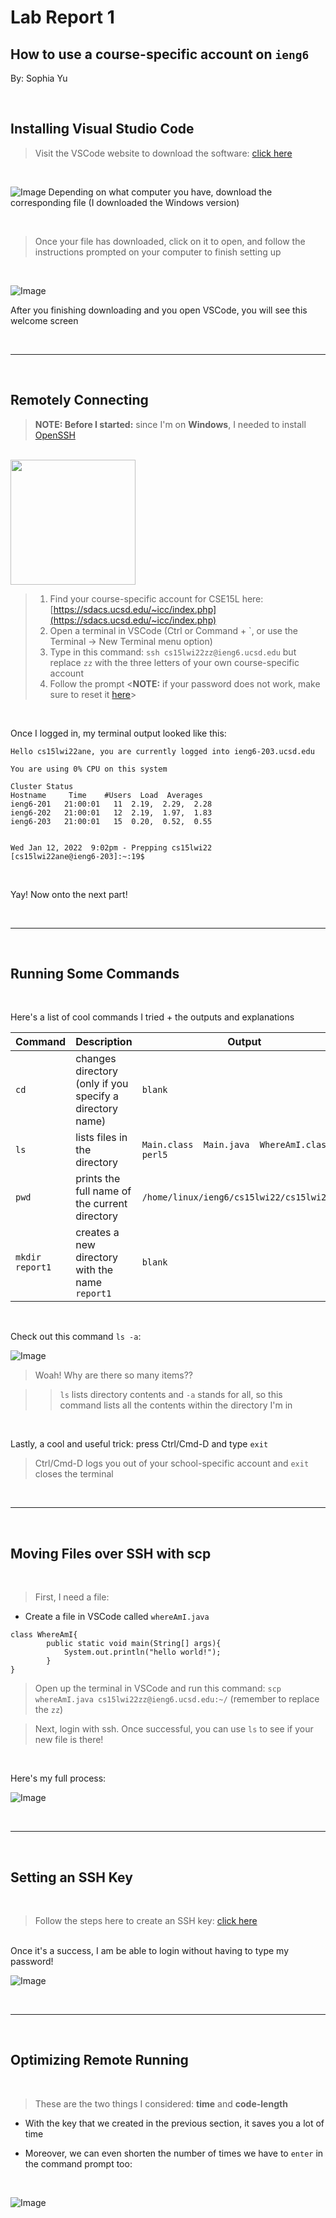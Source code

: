 # **Lab Report 1** 
## How to use a course-specific account on ```ieng6```
By: Sophia Yu

<br>

## **Installing Visual Studio Code**

> Visit the VSCode website to download the software: [click here](https://code.visualstudio.com/download)
<br> 

![Image](screenshots\Pt1_a.PNG)
Depending on what computer you have, download the corresponding file (I downloaded the Windows version)

<br> 

>Once your file has downloaded, click on it to open, and follow the instructions prompted on your computer to finish setting up

<br>

![Image](screenshots\Pt1_c.PNG)


After you finishing downloading and you open VSCode, you will see this welcome screen

<br> 

---

<br>

## **Remotely Connecting**

>**NOTE: Before I started:** since I'm on **Windows**, I needed to install [OpenSSH](https://docs.microsoft.com/en-us/windows-server/administration/openssh/openssh_install_firstuse)

<br>

<img src="screenshots\Pt1_h.PNG" width=200px>

>1. Find your course-specific account for CSE15L here: [https://sdacs.ucsd.edu/~icc/index.php](https://sdacs.ucsd.edu/~icc/index.php)
>2. Open a terminal in VSCode (Ctrl or Command + `, or use the Terminal → New Terminal menu option)
>3. Type in this command: ```ssh cs15lwi22zz@ieng6.ucsd.edu``` but replace ```zz``` with the three letters of your own course-specific account
>4. Follow the prompt
><**NOTE:** if your password does not work, make sure to reset it [here](https://password.ucsd.edu/)>

<br>

Once I logged in, my terminal output looked like this:
```
Hello cs15lwi22ane, you are currently logged into ieng6-203.ucsd.edu

You are using 0% CPU on this system

Cluster Status
Hostname     Time    #Users  Load  Averages
ieng6-201   21:00:01   11  2.19,  2.29,  2.28
ieng6-202   21:00:01   12  2.19,  1.97,  1.83
ieng6-203   21:00:01   15  0.20,  0.52,  0.55


Wed Jan 12, 2022  9:02pm - Prepping cs15lwi22
[cs15lwi22ane@ieng6-203]:~:19$
```

<br>

Yay! Now onto the next part!

<br> 

---

<br>

## **Running Some Commands**

<br>

Here's a list of cool commands I tried + the outputs and explanations

| Command | Description | Output |
| ------- | ----------- | ------ |
| ```cd```      | changes directory (only if you specify a directory name) | ```blank```|
| ```ls```      | lists files in the directory | ```Main.class  Main.java  WhereAmI.class  perl5``` |
| ```pwd```     | prints the full name of the current directory | ```/home/linux/ieng6/cs15lwi22/cs15lwi22ane``` |
| ```mkdir report1``` | creates a new directory with the name ```report1``` | ```blank``` |

<br>

Check out this command ```ls -a```:

![Image](screenshots\Pt1_d.PNG)

>Woah! Why are there so many items??

>>```ls``` lists directory contents and ```-a``` stands for all, so this command lists all the contents within the directory I'm in

<br>

Lastly, a cool and useful trick: press Ctrl/Cmd-D and type ```exit```
>Ctrl/Cmd-D logs you out of your school-specific account and ```exit``` closes the terminal

<br> 

---

<br>

## **Moving Files over SSH with scp**

<br>

>First, I need a file:

* Create a file in VSCode called ```whereAmI.java```
```
class WhereAmI{
        public static void main(String[] args){
            System.out.println("hello world!");
        }
}
```

>Open up the terminal in VSCode and run this command: ```scp whereAmI.java cs15lwi22zz@ieng6.ucsd.edu:~/```  (remember to replace the ```zz```)

>Next, login with ssh. Once successful, you can use ```ls``` to see if your new file is there!

<br> 

Here's my full process:

![Image](screenshots\Pt1_e.PNG)

<br> 

---

<br>

## **Setting an SSH Key**

<br>

>Follow the steps here to create an SSH key: [click here](https://docs.microsoft.com/en-us/windows-server/administration/openssh/openssh_keymanagement#user-key-generation)

<br> Once it's a success, I am be able to login without having to type my password!

![Image](screenshots\Pt1_f.PNG)

<br> 

---

<br>

## **Optimizing Remote Running**

<br>

> These are the two things I considered: **time** and **code-length**

* With the key that we created in the previous section, it saves you a lot of time

* Moreover, we can even shorten the number of times we have to ```enter``` in the command prompt too:

<br>

![Image](screenshots\Pt1_g2.PNG)









